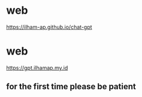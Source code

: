 # web
https://ilham-ap.github.io/chat-gpt
# web
https://gpt.ilhamap.my.id

## for the first time please be patient

